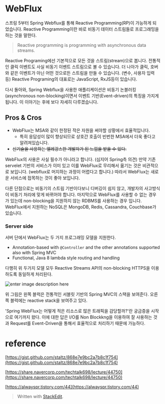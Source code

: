 # WebFlux 

스프링 5부터 Spring Webflux를 통해 Reactive Programming(RP)이 가능하게 되었습니다. Reactive Programming이란 바로 비동기 데이터 스트림들로 프로그래밍을 하는 것을 말한다.
> Reactive programming is programming with asynchronous data streams.  

Reactive Programing에선 기본적으로 모든 것을 스트림(stream)으로 봅니다. 전통적인 클릭 이벤트도 사실 비동기 이벤트 스트림으로 볼 수 있습니다. 더 나아가 클릭, 호버와 같은 이벤트가 아닌 어떤 것으로든 스트림을 만들 수 있습니다. (변수, 사용자 입력 등) Reactive Programing의 대표로는 JavaScript, RxJS등이 있습니다. 

다시 돌아와, Spring Webflux을 사용한 애플리케이션은 비동기 논블러킹(asynchronous non-blocking)이면서 이벤트 기반(Event-driven)의 특징을 가지게 됩니다. 이 이야기는 후에 보다 자세히 다루겠습니다.

## Pros & Cros

* WebFlux는 MSA와 같이 한정된 작은 자원을 써야할 상황에서 효율적입니다. 
	* 특히 응답성이 많이 향상되므로 상호간 호출이 빈번한 MSA에서 더욱 좋다고 알려져있습니다. 
* ~~신기술을 사용하는 엘레강스한 개발자가 된 느낌을 받을 수 있다.~~ 

WebFlux의 사용은 사실 필수가 아니라고 합니다. (심지어 Spring측 의견) 만약 기존 servelet 기반의 서비스가 이미 있고 이를 WebFlux로 무리해서 옮기는 것은 비관적으로 보입니다. (webflux로 머지하는 과정이 어렵다고 합니다.) 따라서 WebFlux는 새로운 서비스에 접목하는 것이 좋아 보입니다.

다른 단점으로는 비동기의 스트림 기반이다보니 디버깅이 쉽지 않고, 개발자의 사고방식이 비동기 처리에 맞게 바뀌어야 합니다. 마지막으로 WebFlux를 사용할 수 없는 경우가 있는데  non-blocking을 지원하지 않는 RDBMS를 사용하는 경우 입니다. WebFlux에서 지원하는 NoSQL은 MongoDB, Redis, Cassandra, Couchbase가 있습니다.

### Server side

서버 단에서 WebFlux는 두 가지 프로그래밍 모델을 지원한다.

-   Annotation-based with  `@Controller`  and the other annotations supported also with Spring MVC
-   Functional, Java 8 lambda style routing and handling

다행히 위 두가지 모델 모두 Reactive Streams API의 non-blocking HTTPS을 이용하도록 동일하게 처리된다. 

![enter image description here](https://docs.spring.io/spring-framework/docs/5.0.0.BUILD-SNAPSHOT/spring-framework-reference/html/images/webflux-overview.png)

위 그림은 왼쪽 블럭은 전통적인 서블릿 기반의 Spring MVC의 스택을 보여준다. 오른쪽 블럭에는 reactive stack을 보여주고 있다. 

'Spring WebFlux는 어떻게 적은 리소스로 많은 트래픽을 감당할까?'란 궁금증을 시작으로 여기까지 왔다. 이에 대한 답은 I/O를 Non Blockkng을 이용하여 잘 사용하는 것과 Request를 Event-Driven을 통해서 효율적으로 처리하기 때문에 가능하다.

# reference

[https://gist.github.com/staltz/868e7e9bc2a7b8c1f754](https://gist.github.com/staltz/868e7e9bc2a7b8c1f754)

[https://share.navercorp.com/techtalk698/lecture/44750](https://share.navercorp.com/techtalk698/lecture/44750)

[https://alwayspr.tistory.com/44](https://alwayspr.tistory.com/44)


> Written with [StackEdit](https://stackedit.io/).
<!--stackedit_data:
eyJoaXN0b3J5IjpbMTgzNTE1NjQwMSwtMTY3NTA5NzQwMiwyMT
QzOTAwMTEwLC0xMTEzOTUyMTAyLC0yMTMwNTU5MjQsLTY2OTk4
NDE5LDE0MzAwMDM3NzQsLTExMjQ3NjA4NDAsMjAwODIxMjg2LD
I1ODg1NzYzMl19
-->